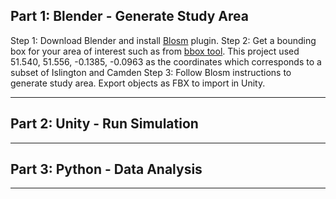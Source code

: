 **Part 1: Blender - Generate Study Area**
---
Step 1: Download Blender and install [Blosm](https://prochitecture.gumroad.com/l/blender-osm) plugin.
Step 2: Get a bounding box for your area of interest such as from [bbox tool](https://norbertrenner.de/osm/bbox.html). This project used 51.540, 51.556, -0.1385, -0.0963 as the coordinates which corresponds to a subset of Islington and Camden
Step 3: Follow Blosm instructions to generate study area. Export objects as FBX to import in Unity.


---
**Part 2: Unity - Run Simulation**
---

---

**Part 3: Python - Data Analysis**
---


---
